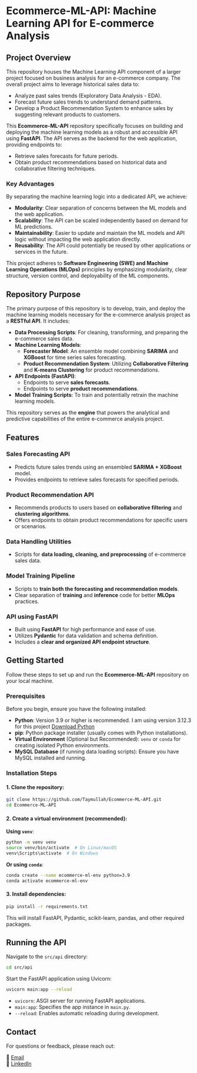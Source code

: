 # Ecommerce-ML-API: Machine Learning API for E-commerce Analysis

## Project Overview
This repository houses the Machine Learning API component of a larger project focused on business analysis for an e-commerce company. The overall project aims to leverage historical sales data to:

- Analyze past sales trends (Exploratory Data Analysis - EDA).
- Forecast future sales trends to understand demand patterns.
- Develop a Product Recommendation System to enhance sales by suggesting relevant products to customers.

This **Ecommerce-ML-API** repository specifically focuses on building and deploying the machine learning models as a robust and accessible API using **FastAPI**. The API serves as the backend for the web application, providing endpoints to:

- Retrieve sales forecasts for future periods.
- Obtain product recommendations based on historical data and collaborative filtering techniques.

### Key Advantages
By separating the machine learning logic into a dedicated API, we achieve:

- **Modularity**: Clear separation of concerns between the ML models and the web application.
- **Scalability**: The API can be scaled independently based on demand for ML predictions.
- **Maintainability**: Easier to update and maintain the ML models and API logic without impacting the web application directly.
- **Reusability**: The API could potentially be reused by other applications or services in the future.

This project adheres to **Software Engineering (SWE) and Machine Learning Operations (MLOps)** principles by emphasizing modularity, clear structure, version control, and deployability of the ML components.

## Repository Purpose
The primary purpose of this repository is to develop, train, and deploy the machine learning models necessary for the e-commerce analysis project as a **RESTful API**. It includes:

- **Data Processing Scripts**: For cleaning, transforming, and preparing the e-commerce sales data.
- **Machine Learning Models**:
  - **Forecaster Model**: An ensemble model combining **SARIMA** and **XGBoost** for time series sales forecasting.
  - **Product Recommendation System**: Utilizing **Collaborative Filtering** and **K-means Clustering** for product recommendations.
- **API Endpoints (FastAPI)**:
  - Endpoints to serve **sales forecasts**.
  - Endpoints to serve **product recommendations**.
- **Model Training Scripts**: To train and potentially retrain the machine learning models.

This repository serves as the **engine** that powers the analytical and predictive capabilities of the entire e-commerce analysis project.

## Features
### Sales Forecasting API
- Predicts future sales trends using an ensembled **SARIMA + XGBoost** model.
- Provides endpoints to retrieve sales forecasts for specified periods.

### Product Recommendation API
- Recommends products to users based on **collaborative filtering** and **clustering algorithms**.
- Offers endpoints to obtain product recommendations for specific users or scenarios.

### Data Handling Utilities
- Scripts for **data loading, cleaning, and preprocessing** of e-commerce sales data.

### Model Training Pipeline
- Scripts to **train both the forecasting and recommendation models**.
- Clear separation of **training** and **inference** code for better **MLOps** practices.

### API using FastAPI
- Built using **FastAPI** for high performance and ease of use.
- Utilizes **Pydantic** for data validation and schema definition.
- Includes a **clear and organized API endpoint structure**.

## Getting Started
Follow these steps to set up and run the **Ecommerce-ML-API** repository on your local machine.

### Prerequisites
Before you begin, ensure you have the following installed:

- **Python**: Version 3.9 or higher is recommended. I am using version 3.12.3 for this project [Download Python](https://www.python.org/downloads/)
- **pip**: Python package installer (usually comes with Python installations).
- **Virtual Environment** (Optional but Recommended): `venv` or `conda` for creating isolated Python environments.
- **MySQL Database** (if running data loading scripts): Ensure you have MySQL installed and running.

### Installation Steps
#### 1. Clone the repository:
```bash
git clone https://github.com/Taymullah/Ecommerce-ML-API.git
cd Ecommerce-ML-API
```
#### 2. Create a virtual environment (recommended):
**Using `venv`**:
```bash
python -m venv venv
source venv/bin/activate  # On Linux/macOS
venv\Scripts\activate  # On Windows
```

**Or using `conda`**:
```bash
conda create --name ecommerce-ml-env python=3.9
conda activate ecommerce-ml-env
```

#### 3. Install dependencies:
```bash
pip install -r requirements.txt
```
This will install FastAPI, Pydantic, scikit-learn, pandas, and other required packages.

## Running the API
Navigate to the `src/api` directory:
```bash
cd src/api
```

Start the FastAPI application using Uvicorn:
```bash
uvicorn main:app --reload
```
- `uvicorn`: ASGI server for running FastAPI applications.
- `main:app`: Specifies the app instance in `main.py`.
- `--reload`: Enables automatic reloading during development.

## Contact
For questions or feedback, please reach out:

📧 [Email](sm.taymullah@gmail.com)  
🔗 [LinkedIn](https://linkedin.com/in/salahaldin-taymullah/)
